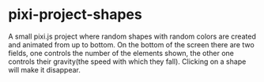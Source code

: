 # pixi-project-shapes
A small pixi.js project where random shapes with random colors are created and animated from up to bottom. 
On the bottom of the screen there are two fields, one controls the number of the elements shown, the other one controls their gravity(the speed with which they fall). 
Clicking on a shape will make it disappear.
